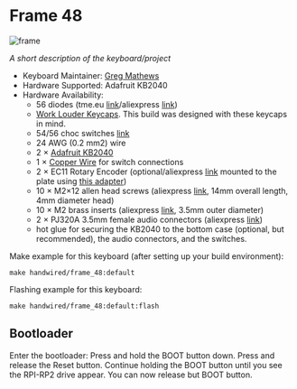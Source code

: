 # Frame 48

![frame](https://i.imgur.com/GnOZPsuh.jpg)

*A short description of the keyboard/project*

* Keyboard Maintainer: [Greg Mathews](https://github.com/gregsqueeb)
* Hardware Supported: Adafruit KB2040
* Hardware Availability:
  * 56 diodes (tme.eu [link](https://www.tme.eu/ro/en/details/1n4148-dio/tht-universal-diodes/diotec-semiconductor/1n4148/)/aliexpress [link](https://www.aliexpress.com/item/32729204179.html))
  * [Work Louder Keycaps](https://worklouder.cc/shop/wrk-legend/). This build was designed with these keycaps in mind.
  * 54/56 choc switches [link](https://mechanicalkeyboards.com/shop/index.php?l=product_detail&p=6337)
  * 24 AWG (0.2 mm2) wire
  * 2 × [Adafruit KB2040](https://www.adafruit.com/product/5302)
  * 1 × [Copper Wire](https://www.amazon.com/dp/B00XHD03EA) for switch connections
  * 2 × EC11 Rotary Encoder (optional/aliexpress [link](https://www.aliexpress.com/item/32872039030.html) mounted to the plate using [this adapter](https://www.thingiverse.com/thing:3770166))
  * 10 × M2×12 allen head screws (aliexpress [link](https://www.aliexpress.com/item/32966941844.html), 14mm overall length, 4mm diameter head)
  * 10 × M2 brass inserts (aliexpress [link](https://www.aliexpress.com/item/4000585933306.html), 3.5mm outer diameter)
  * 2 × PJ320A 3.5mm female audio connectors (aliexpress [link](https://www.aliexpress.com/item/32368285821.html))
  * hot glue for securing the KB2040 to the bottom case (optional, but recommended), the audio connectors, and the switches.

Make example for this keyboard (after setting up your build environment):

    make handwired/frame_48:default

Flashing example for this keyboard:

    make handwired/frame_48:default:flash

## Bootloader

Enter the bootloader:
    Press and hold the BOOT button down.
    Press and release the Reset button.
    Continue holding the BOOT button until you see the RPI-RP2 drive appear.
    You can now release but BOOT button.